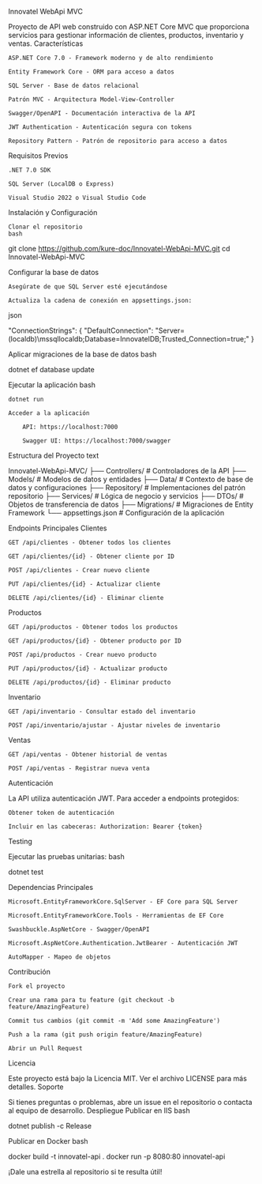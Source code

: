 Innovatel WebApi MVC

Proyecto de API web construido con ASP.NET Core MVC que proporciona servicios para gestionar información de clientes, productos, inventario y ventas.
  Características

    ASP.NET Core 7.0 - Framework moderno y de alto rendimiento

    Entity Framework Core - ORM para acceso a datos

    SQL Server - Base de datos relacional

    Patrón MVC - Arquitectura Model-View-Controller

    Swagger/OpenAPI - Documentación interactiva de la API

    JWT Authentication - Autenticación segura con tokens

    Repository Pattern - Patrón de repositorio para acceso a datos

  Requisitos Previos

    .NET 7.0 SDK

    SQL Server (LocalDB o Express)

    Visual Studio 2022 o Visual Studio Code

  Instalación y Configuración

    Clonar el repositorio
    bash

git clone https://github.com/kure-doc/Innovatel-WebApi-MVC.git
cd Innovatel-WebApi-MVC

Configurar la base de datos

    Asegúrate de que SQL Server esté ejecutándose

    Actualiza la cadena de conexión en appsettings.json:

json

"ConnectionStrings": {
  "DefaultConnection": "Server=(localdb)\\mssqllocaldb;Database=InnovatelDB;Trusted_Connection=true;"
}

Aplicar migraciones de la base de datos
bash

dotnet ef database update

Ejecutar la aplicación
bash

    dotnet run

    Acceder a la aplicación

        API: https://localhost:7000

        Swagger UI: https://localhost:7000/swagger

  Estructura del Proyecto
text

Innovatel-WebApi-MVC/
├── Controllers/          # Controladores de la API
├── Models/              # Modelos de datos y entidades
├── Data/                # Contexto de base de datos y configuraciones
├── Repository/          # Implementaciones del patrón repositorio
├── Services/            # Lógica de negocio y servicios
├── DTOs/                # Objetos de transferencia de datos
├── Migrations/          # Migraciones de Entity Framework
└── appsettings.json     # Configuración de la aplicación

  Endpoints Principales
Clientes

    GET /api/clientes - Obtener todos los clientes

    GET /api/clientes/{id} - Obtener cliente por ID

    POST /api/clientes - Crear nuevo cliente

    PUT /api/clientes/{id} - Actualizar cliente

    DELETE /api/clientes/{id} - Eliminar cliente

Productos

    GET /api/productos - Obtener todos los productos

    GET /api/productos/{id} - Obtener producto por ID

    POST /api/productos - Crear nuevo producto

    PUT /api/productos/{id} - Actualizar producto

    DELETE /api/productos/{id} - Eliminar producto

Inventario

    GET /api/inventario - Consultar estado del inventario

    POST /api/inventario/ajustar - Ajustar niveles de inventario

Ventas

    GET /api/ventas - Obtener historial de ventas

    POST /api/ventas - Registrar nueva venta

  Autenticación

La API utiliza autenticación JWT. Para acceder a endpoints protegidos:

    Obtener token de autenticación

    Incluir en las cabeceras: Authorization: Bearer {token}

  Testing

Ejecutar las pruebas unitarias:
bash

dotnet test

  Dependencias Principales

    Microsoft.EntityFrameworkCore.SqlServer - EF Core para SQL Server

    Microsoft.EntityFrameworkCore.Tools - Herramientas de EF Core

    Swashbuckle.AspNetCore - Swagger/OpenAPI

    Microsoft.AspNetCore.Authentication.JwtBearer - Autenticación JWT

    AutoMapper - Mapeo de objetos

  Contribución

    Fork el proyecto

    Crear una rama para tu feature (git checkout -b feature/AmazingFeature)

    Commit tus cambios (git commit -m 'Add some AmazingFeature')

    Push a la rama (git push origin feature/AmazingFeature)

    Abrir un Pull Request

  Licencia

Este proyecto está bajo la Licencia MIT. Ver el archivo LICENSE para más detalles.
  Soporte

Si tienes preguntas o problemas, abre un issue en el repositorio o contacta al equipo de desarrollo.
  Despliegue
Publicar en IIS
bash

dotnet publish -c Release

Publicar en Docker
bash

docker build -t innovatel-api .
docker run -p 8080:80 innovatel-api

¡Dale una estrella al repositorio si te resulta útil!
